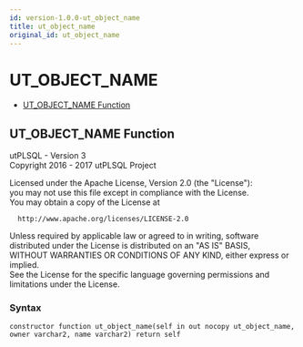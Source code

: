 ```yaml
---
id: version-1.0.0-ut_object_name
title: ut_object_name
original_id: ut_object_name
---
```


# UT_OBJECT_NAME






- [UT_OBJECT_NAME Function](#ut_object_name)












 
## UT_OBJECT_NAME Function<a name="ut_object_name"></a>


<p>
<p>utPLSQL - Version 3<br />  Copyright 2016 - 2017 utPLSQL Project</p><p>  Licensed under the Apache License, Version 2.0 (the &quot;License&quot;):<br />  you may not use this file except in compliance with the License.<br />  You may obtain a copy of the License at</p><pre><code>  http://www.apache.org/licenses/LICENSE-2.0</code></pre><p>  Unless required by applicable law or agreed to in writing, software<br />  distributed under the License is distributed on an &quot;AS IS&quot; BASIS,<br />  WITHOUT WARRANTIES OR CONDITIONS OF ANY KIND, either express or implied.<br />  See the License for the specific language governing permissions and<br />  limitations under the License.</p>
</p>

### Syntax
```plsql
constructor function ut_object_name(self in out nocopy ut_object_name, owner varchar2, name varchar2) return self
```

 





 
